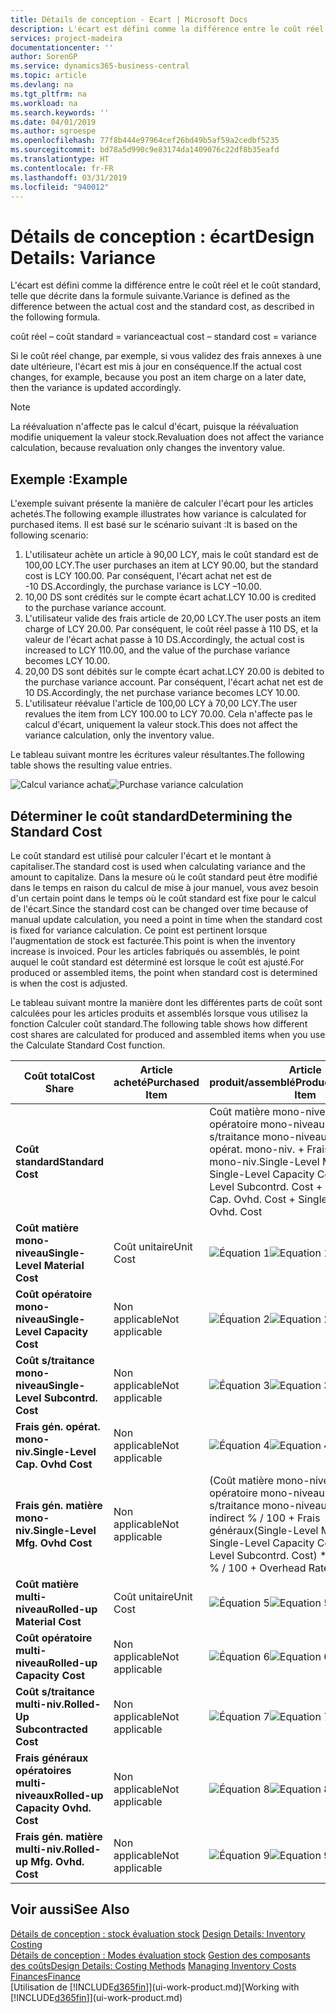 ```yaml
---
title: Détails de conception - Ecart | Microsoft Docs
description: L'écart est défini comme la différence entre le coût réel et le coût standard, telle que décrite dans la formule suivante.
services: project-madeira
documentationcenter: ''
author: SorenGP
ms.service: dynamics365-business-central
ms.topic: article
ms.devlang: na
ms.tgt_pltfrm: na
ms.workload: na
ms.search.keywords: ''
ms.date: 04/01/2019
ms.author: sgroespe
ms.openlocfilehash: 77f8b444e97964cef26bd49b5af59a2cedbf5235
ms.sourcegitcommit: bd78a5d990c9e83174da1409076c22df8b35eafd
ms.translationtype: HT
ms.contentlocale: fr-FR
ms.lasthandoff: 03/31/2019
ms.locfileid: "940012"
---
```

# <a name="design-details-variance"></a><span data-ttu-id="ed0c3-103">Détails de conception : écart</span><span class="sxs-lookup"><span data-stu-id="ed0c3-103">Design Details: Variance</span></span>
<span data-ttu-id="ed0c3-104">L'écart est défini comme la différence entre le coût réel et le coût standard, telle que décrite dans la formule suivante.</span><span class="sxs-lookup"><span data-stu-id="ed0c3-104">Variance is defined as the difference between the actual cost and the standard cost, as described in the following formula.</span></span>  

 <span data-ttu-id="ed0c3-105">coût réel – coût standard = variance</span><span class="sxs-lookup"><span data-stu-id="ed0c3-105">actual cost – standard cost = variance</span></span>  

 <span data-ttu-id="ed0c3-106">Si le coût réel change, par exemple, si vous validez des frais annexes à une date ultérieure, l'écart est mis à jour en conséquence.</span><span class="sxs-lookup"><span data-stu-id="ed0c3-106">If the actual cost changes, for example, because you post an item charge on a later date, then the variance is updated accordingly.</span></span>  

> [!NOTE]  
>  <span data-ttu-id="ed0c3-107">La réévaluation n'affecte pas le calcul d'écart, puisque la réévaluation modifie uniquement la valeur stock.</span><span class="sxs-lookup"><span data-stu-id="ed0c3-107">Revaluation does not affect the variance calculation, because revaluation only changes the inventory value.</span></span>  

## <a name="example"></a><span data-ttu-id="ed0c3-108">Exemple :</span><span class="sxs-lookup"><span data-stu-id="ed0c3-108">Example</span></span>  
 <span data-ttu-id="ed0c3-109">L'exemple suivant présente la manière de calculer l'écart pour les articles achetés.</span><span class="sxs-lookup"><span data-stu-id="ed0c3-109">The following example illustrates how variance is calculated for purchased items.</span></span> <span data-ttu-id="ed0c3-110">Il est basé sur le scénario suivant :</span><span class="sxs-lookup"><span data-stu-id="ed0c3-110">It is based on the following scenario:</span></span>  

1.  <span data-ttu-id="ed0c3-111">L'utilisateur achète un article à 90,00 LCY, mais le coût standard est de 100,00 LCY.</span><span class="sxs-lookup"><span data-stu-id="ed0c3-111">The user purchases an item at LCY 90.00, but the standard cost is LCY 100.00.</span></span> <span data-ttu-id="ed0c3-112">Par conséquent, l'écart achat net est de -10 DS.</span><span class="sxs-lookup"><span data-stu-id="ed0c3-112">Accordingly, the purchase variance is LCY –10.00.</span></span>  
2.  <span data-ttu-id="ed0c3-113">10,00 DS sont crédités sur le compte écart achat.</span><span class="sxs-lookup"><span data-stu-id="ed0c3-113">LCY 10.00 is credited to the purchase variance account.</span></span>  
3.  <span data-ttu-id="ed0c3-114">L'utilisateur valide des frais article de 20,00 LCY.</span><span class="sxs-lookup"><span data-stu-id="ed0c3-114">The user posts an item charge of LCY 20.00.</span></span> <span data-ttu-id="ed0c3-115">Par conséquent, le coût réel passe à 110 DS, et la valeur de l'écart achat passe à 10 DS.</span><span class="sxs-lookup"><span data-stu-id="ed0c3-115">Accordingly, the actual cost is increased to LCY 110.00, and the value of the purchase variance becomes LCY 10.00.</span></span>  
4.  <span data-ttu-id="ed0c3-116">20,00 DS sont débités sur le compte écart achat.</span><span class="sxs-lookup"><span data-stu-id="ed0c3-116">LCY 20.00 is debited to the purchase variance account.</span></span> <span data-ttu-id="ed0c3-117">Par conséquent, l'écart achat net est de 10 DS.</span><span class="sxs-lookup"><span data-stu-id="ed0c3-117">Accordingly, the net purchase variance becomes LCY 10.00.</span></span>  
5.  <span data-ttu-id="ed0c3-118">L'utilisateur réévalue l'article de 100,00 LCY à 70,00 LCY.</span><span class="sxs-lookup"><span data-stu-id="ed0c3-118">The user revalues the item from LCY 100.00 to LCY 70.00.</span></span> <span data-ttu-id="ed0c3-119">Cela n'affecte pas le calcul d'écart, uniquement la valeur stock.</span><span class="sxs-lookup"><span data-stu-id="ed0c3-119">This does not affect the variance calculation, only the inventory value.</span></span>  

 <span data-ttu-id="ed0c3-120">Le tableau suivant montre les écritures valeur résultantes.</span><span class="sxs-lookup"><span data-stu-id="ed0c3-120">The following table shows the resulting value entries.</span></span>  

 <span data-ttu-id="ed0c3-121">![Calcul variance achat](media/design_details_inventory_costing_11_purchase_variance.png "Calcul variance achat")</span><span class="sxs-lookup"><span data-stu-id="ed0c3-121">![Purchase variance calculation](media/design_details_inventory_costing_11_purchase_variance.png "Purchase variance calculation")</span></span>  

## <a name="determining-the-standard-cost"></a><span data-ttu-id="ed0c3-122">Déterminer le coût standard</span><span class="sxs-lookup"><span data-stu-id="ed0c3-122">Determining the Standard Cost</span></span>  
 <span data-ttu-id="ed0c3-123">Le coût standard est utilisé pour calculer l'écart et le montant à capitaliser.</span><span class="sxs-lookup"><span data-stu-id="ed0c3-123">The standard cost is used when calculating variance and the amount to capitalize.</span></span> <span data-ttu-id="ed0c3-124">Dans la mesure où le coût standard peut être modifié dans le temps en raison du calcul de mise à jour manuel, vous avez besoin d'un certain point dans le temps où le coût standard est fixe pour le calcul de l'écart.</span><span class="sxs-lookup"><span data-stu-id="ed0c3-124">Since the standard cost can be changed over time because of manual update calculation, you need a point in time when the standard cost is fixed for variance calculation.</span></span> <span data-ttu-id="ed0c3-125">Ce point est pertinent lorsque l'augmentation de stock est facturée.</span><span class="sxs-lookup"><span data-stu-id="ed0c3-125">This point is when the inventory increase is invoiced.</span></span> <span data-ttu-id="ed0c3-126">Pour les articles fabriqués ou assemblés, le point auquel le coût standard est déterminé est lorsque le coût est ajusté.</span><span class="sxs-lookup"><span data-stu-id="ed0c3-126">For produced or assembled items, the point when standard cost is determined is when the cost is adjusted.</span></span>  

 <span data-ttu-id="ed0c3-127">Le tableau suivant montre la manière dont les différentes parts de coût sont calculées pour les articles produits et assemblés lorsque vous utilisez la fonction Calculer coût standard.</span><span class="sxs-lookup"><span data-stu-id="ed0c3-127">The following table shows how different cost shares are calculated for produced and assembled items when you use the Calculate Standard Cost function.</span></span>  

|<span data-ttu-id="ed0c3-128">Coût total</span><span class="sxs-lookup"><span data-stu-id="ed0c3-128">Cost Share</span></span>|<span data-ttu-id="ed0c3-129">Article acheté</span><span class="sxs-lookup"><span data-stu-id="ed0c3-129">Purchased Item</span></span>|<span data-ttu-id="ed0c3-130">Article produit/assemblé</span><span class="sxs-lookup"><span data-stu-id="ed0c3-130">Produced/Assembled Item</span></span>|  
|----------------|--------------------|------------------------------|  
|<span data-ttu-id="ed0c3-131">**Coût standard**</span><span class="sxs-lookup"><span data-stu-id="ed0c3-131">**Standard Cost**</span></span>||<span data-ttu-id="ed0c3-132">Coût matière mono-niveau + Coût opératoire mono-niveau + Coût s/traitance mono-niveau + Frais gén. opérat. mono-niv. + Frais gén. matière mono-niv.</span><span class="sxs-lookup"><span data-stu-id="ed0c3-132">Single-Level Material Cost + Single-Level Capacity Cost + Single-Level Subcontrd. Cost + Single-Level Cap. Ovhd. Cost + Single-Level Mfg. Ovhd. Cost</span></span>|  
|<span data-ttu-id="ed0c3-133">**Coût matière mono-niveau**</span><span class="sxs-lookup"><span data-stu-id="ed0c3-133">**Single-Level Material Cost**</span></span>|<span data-ttu-id="ed0c3-134">Coût unitaire</span><span class="sxs-lookup"><span data-stu-id="ed0c3-134">Unit Cost</span></span>|<span data-ttu-id="ed0c3-135">![Équation 1](media/design_details_inventory_costing_11_equation_1.png "Équation 1")</span><span class="sxs-lookup"><span data-stu-id="ed0c3-135">![Equation 1](media/design_details_inventory_costing_11_equation_1.png "Equation 1")</span></span>|  
|<span data-ttu-id="ed0c3-136">**Coût opératoire mono-niveau**</span><span class="sxs-lookup"><span data-stu-id="ed0c3-136">**Single-Level Capacity Cost**</span></span>|<span data-ttu-id="ed0c3-137">Non applicable</span><span class="sxs-lookup"><span data-stu-id="ed0c3-137">Not applicable</span></span>|<span data-ttu-id="ed0c3-138">![Équation 2](media/design_details_inventory_costing_11_equation_2.png "Équation 2")</span><span class="sxs-lookup"><span data-stu-id="ed0c3-138">![Equation 2](media/design_details_inventory_costing_11_equation_2.png "Equation 2")</span></span>|  
|<span data-ttu-id="ed0c3-139">**Coût s/traitance mono-niveau**</span><span class="sxs-lookup"><span data-stu-id="ed0c3-139">**Single-Level Subcontrd. Cost**</span></span>|<span data-ttu-id="ed0c3-140">Non applicable</span><span class="sxs-lookup"><span data-stu-id="ed0c3-140">Not applicable</span></span>|<span data-ttu-id="ed0c3-141">![Équation 3](media/design_details_inventory_costing_11_equation_3.png "Équation 3")</span><span class="sxs-lookup"><span data-stu-id="ed0c3-141">![Equation 3](media/design_details_inventory_costing_11_equation_3.png "Equation 3")</span></span>|  
|<span data-ttu-id="ed0c3-142">**Frais gén. opérat. mono-niv.**</span><span class="sxs-lookup"><span data-stu-id="ed0c3-142">**Single-Level Cap. Ovhd Cost**</span></span>|<span data-ttu-id="ed0c3-143">Non applicable</span><span class="sxs-lookup"><span data-stu-id="ed0c3-143">Not applicable</span></span>|<span data-ttu-id="ed0c3-144">![Équation 4](media/design_details_inventory_costing_11_equation_4.png "Équation 4")</span><span class="sxs-lookup"><span data-stu-id="ed0c3-144">![Equation 4](media/design_details_inventory_costing_11_equation_4.png "Equation 4")</span></span>|  
|<span data-ttu-id="ed0c3-145">**Frais gén. matière mono-niv.**</span><span class="sxs-lookup"><span data-stu-id="ed0c3-145">**Single-Level Mfg. Ovhd Cost**</span></span>|<span data-ttu-id="ed0c3-146">Non applicable</span><span class="sxs-lookup"><span data-stu-id="ed0c3-146">Not applicable</span></span>|<span data-ttu-id="ed0c3-147">(Coût matière mono-niveau + Coût opératoire mono-niveau + Coût s/traitance mono-niveau) \* Coût indirect % / 100 + Frais généraux</span><span class="sxs-lookup"><span data-stu-id="ed0c3-147">(Single-Level Material Cost + Single-Level Capacity Cost + Single-Level Subcontrd. Cost) \* Indirect Cost % / 100 + Overhead Rate</span></span>|  
|<span data-ttu-id="ed0c3-148">**Coût matière multi-niveau**</span><span class="sxs-lookup"><span data-stu-id="ed0c3-148">**Rolled-up Material Cost**</span></span>|<span data-ttu-id="ed0c3-149">Coût unitaire</span><span class="sxs-lookup"><span data-stu-id="ed0c3-149">Unit Cost</span></span>|<span data-ttu-id="ed0c3-150">![Équation 5](media/design_details_inventory_costing_11_equation_5.png "Équation 5")</span><span class="sxs-lookup"><span data-stu-id="ed0c3-150">![Equation 5](media/design_details_inventory_costing_11_equation_5.png "Equation 5")</span></span>|  
|<span data-ttu-id="ed0c3-151">**Coût opératoire multi-niveau**</span><span class="sxs-lookup"><span data-stu-id="ed0c3-151">**Rolled-up Capacity Cost**</span></span>|<span data-ttu-id="ed0c3-152">Non applicable</span><span class="sxs-lookup"><span data-stu-id="ed0c3-152">Not applicable</span></span>|<span data-ttu-id="ed0c3-153">![Équation 6](media/design_details_inventory_costing_11_equation_6.png "Équation 6")</span><span class="sxs-lookup"><span data-stu-id="ed0c3-153">![Equation 6](media/design_details_inventory_costing_11_equation_6.png "Equation 6")</span></span>|  
|<span data-ttu-id="ed0c3-154">**Coût s/traitance multi-niv.**</span><span class="sxs-lookup"><span data-stu-id="ed0c3-154">**Rolled-Up Subcontracted Cost**</span></span>|<span data-ttu-id="ed0c3-155">Non applicable</span><span class="sxs-lookup"><span data-stu-id="ed0c3-155">Not applicable</span></span>|<span data-ttu-id="ed0c3-156">![Équation 7](media/design_details_inventory_costing_11_equation_7.png "Équation 7")</span><span class="sxs-lookup"><span data-stu-id="ed0c3-156">![Equation 7](media/design_details_inventory_costing_11_equation_7.png "Equation 7")</span></span>|  
|<span data-ttu-id="ed0c3-157">**Frais généraux opératoires multi-niveaux**</span><span class="sxs-lookup"><span data-stu-id="ed0c3-157">**Rolled-up Capacity Ovhd. Cost**</span></span>|<span data-ttu-id="ed0c3-158">Non applicable</span><span class="sxs-lookup"><span data-stu-id="ed0c3-158">Not applicable</span></span>|<span data-ttu-id="ed0c3-159">![Équation 8](media/design_details_inventory_costing_11_equation_8.png "Équation 8")</span><span class="sxs-lookup"><span data-stu-id="ed0c3-159">![Equation 8](media/design_details_inventory_costing_11_equation_8.png "Equation 8")</span></span>|  
|<span data-ttu-id="ed0c3-160">**Frais gén. matière multi-niv.**</span><span class="sxs-lookup"><span data-stu-id="ed0c3-160">**Rolled-up Mfg. Ovhd. Cost**</span></span>|<span data-ttu-id="ed0c3-161">Non applicable</span><span class="sxs-lookup"><span data-stu-id="ed0c3-161">Not applicable</span></span>|<span data-ttu-id="ed0c3-162">![Équation 9](media/design_details_inventory_costing_11_equation_9.png "Équation 9")</span><span class="sxs-lookup"><span data-stu-id="ed0c3-162">![Equation 9](media/design_details_inventory_costing_11_equation_9.png "Equation 9")</span></span>|  

## <a name="see-also"></a><span data-ttu-id="ed0c3-163">Voir aussi</span><span class="sxs-lookup"><span data-stu-id="ed0c3-163">See Also</span></span>  
 <span data-ttu-id="ed0c3-164">[Détails de conception : stock évaluation stock](design-details-inventory-costing.md) </span><span class="sxs-lookup"><span data-stu-id="ed0c3-164">[Design Details: Inventory Costing](design-details-inventory-costing.md) </span></span>  
 <span data-ttu-id="ed0c3-165">[Détails de conception : Modes évaluation stock](design-details-costing-methods.md) [Gestion des composants des coûts](finance-manage-inventory-costs.md)</span><span class="sxs-lookup"><span data-stu-id="ed0c3-165">[Design Details: Costing Methods](design-details-costing-methods.md) [Managing Inventory Costs](finance-manage-inventory-costs.md)</span></span>  
 [<span data-ttu-id="ed0c3-166">Finances</span><span class="sxs-lookup"><span data-stu-id="ed0c3-166">Finance</span></span>](finance.md)  
 <span data-ttu-id="ed0c3-167">[Utilisation de [!INCLUDE[d365fin](includes/d365fin_md.md)]](ui-work-product.md)</span><span class="sxs-lookup"><span data-stu-id="ed0c3-167">[Working with [!INCLUDE[d365fin](includes/d365fin_md.md)]](ui-work-product.md)</span></span>
